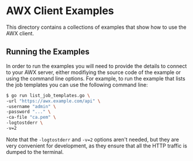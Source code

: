 # AWX Client Examples

This directory contains a collections of examples that show how to use the AWX
client.

## Running the Examples

In order to run the examples you will need to provide the details to connect to
your AWX server, either modifiying the source code of the example or using the
command line options. For example, to run the example that lists the job
templates you can use the following command line:

```bash
$ go run list_job_templates.go \
-url "https://awx.example.com/api" \
-username "admin" \
-password "..." \
-ca-file "ca.pem" \
-logtostderr \
-v=2
```

Note that the `-logtostderr` and `-v=2` options aren't needed, but they are very
convenient for development, as they ensure that all the HTTP traffic is dumped
to the terminal.
